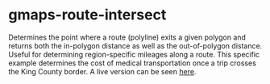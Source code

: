 # gmaps-route-intersect
Determines the point where a route (polyline) exits a given polygon and returns both the in-polygon distance as well as the out-of-polygon distance. Useful for determining region-specific mileages along a route. This specific example determines the cost of medical transportation once a trip crosses the King County border. A live version can be seen [here](http://outofcounty.com).
